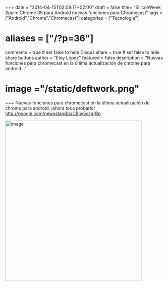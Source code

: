 +++
date = "2014-04-15T02:09:17+02:00"
draft = false
title= "SiliconWeek Spain: Chrome 35 para Android nuevas funciones para Chromecast"
tags = ["Android","Chrome","Chromecast"]
categories = ["Tecnología"]
# aliases = ["/?p=36"]
comments = true	# set false to hide Disqus
share = true	# set false to hide share buttons
author = "Eloy López"
featured = false
description = "Nuevas funciones para chromecast en la última actualización de chrome para android..."
# image ="/static/deftwork.png"
+++
Nuevas funciones para chromecast en la última actualización de chrome para android, ¡ahora toca probarlo! <a title="SiliconWeek Spain: Chrome 35 para Android nuevas funciones para Chromecast" href="http://google.com/newsstand/s/CBIw5czgrBo" target="_blank">http://google.com/newsstand/s/CBIw5czgrBo</a>

<a title="SiliconWeek Spain: Chrome 35 para Android nuevas funciones para Chromecast" href="http://google.com/newsstand/s/CBIw5czgrBo" target="_blank"><img class="alignnone " title="IMG_20140415_193534.JPG" alt="image" src="/images/wpid-img_20140415_193534.jpg" width="432" height="509" /></a>
